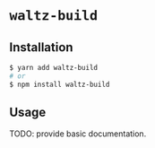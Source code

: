 # `waltz-build`

## Installation

```sh
$ yarn add waltz-build
# or
$ npm install waltz-build
```

## Usage

TODO: provide basic documentation. 
